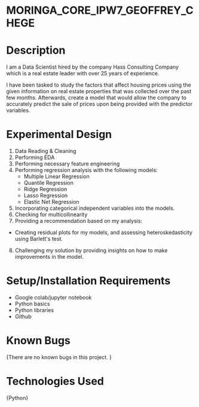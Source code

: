 # MORINGA_CORE_IPW7_GEOFFREY_CHEGE

# Description
I am a Data Scientist hired by the company Hass Consulting Company which is a real estate leader with over 25 years of experience.

I have been tasked to study the factors that affect housing prices using the given information on real estate properties that was collected over the past few months. Afterwards, create a model that would allow the company to accurately predict the sale of prices upon being provided with the predictor variables.

# Experimental Design
1. Data Reading & Cleaning
2. Performing EDA
3. Performing necessary feature engineering
4. Performing regression analysis with the following models:
    - Multiple Linear Regression
    - Quantile Regression
    - Ridge Regression
    - Lasso Regression
    - Elastic Net Regression
5. Incorporating categorical independent variables into the models.
6. Checking for multicollinearity
7. Providing a recommendation based on my analysis:
  * Creating residual plots for my models, and assessing heteroskedasticity using Barlett's test.
8. Challenging my solution by providing insights on how to make improvements in the model.

# Setup/Installation Requirements
- Google colab/jupyter notebook
- Python basics
- Python libraries
- Github

# Known Bugs
{There are no known bugs in this project. }

# Technologies Used
{Python}
